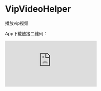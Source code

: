 # VipVideoHelper
播放vip视频

App下载链接二维码：

![Image text](http://qr.liantu.com/api.php?text=https://github.com/l376571926/VipVideoHelper/releases/download/1.1.4/app-release.apk)
